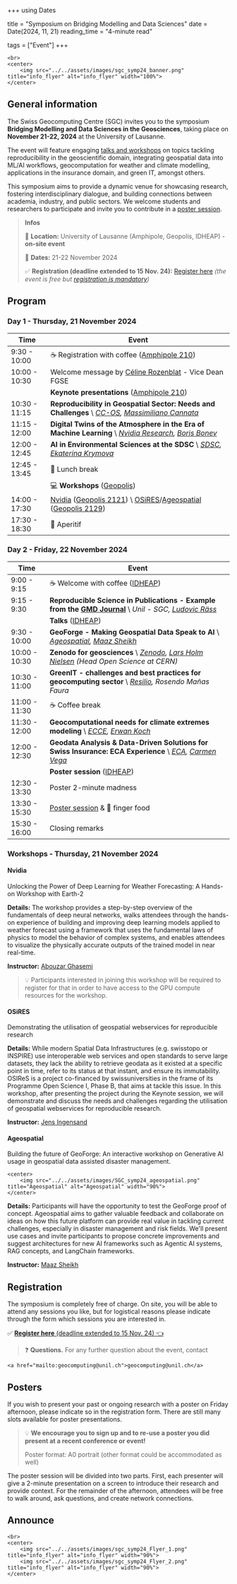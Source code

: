 +++
using Dates

title = "Symposium on Bridging Modelling and Data Sciences"
date = Date(2024, 11, 21)
reading_time = "4-minute read"

tags = ["Event"]
+++

~~~
<br>
<center>
    <img src="../../assets/images/sgc_symp24_banner.png" title="info_flyer" alt="info_flyer" width="100%">
</center>
~~~

## General information

The Swiss Geocomputing Centre (SGC) invites you to the symposium **Bridging Modelling and Data Sciences in the Geosciences**, taking place on **November 21-22, 2024** at the University of Lausanne.

The event will feature engaging [talks and workshops](#program) on topics tackling reproducibility in the geoscientific domain, integrating geospatial data into ML/AI workflows, geocomputation for weather and climate modelling, applications in the insurance domain, and green IT, amongst others.

This symposium aims to provide a dynamic venue for showcasing research, fostering interdisciplinary dialogue, and building connections between academia, industry, and public sectors. We welcome students and researchers to participate and invite you to contribute in a [poster session](#posters).

> **Infos**
>
> :mag_right: **Location:** University of Lausanne (Amphipole, Geopolis, IDHEAP) - **on-site event**
>
> 📅 **Dates:** 21-22 November 2024
>
> ✅ **Registration (deadline extended to 15 Nov. 24):** [Register here](#registration) _(the event is free but [registration is mandatory](#registration))_


## Program

### Day 1 - Thursday, 21 November 2024

| **Time**         | **Event**                                                 |
| ---------------- | --------------------------------------------------------- |
| 9:30 - 10:00     | :coffee: Registration with coffee ([Amphipole 210](https://planete.unil.ch/?local=POL-210))         |
| 10:00 - 10:30    | Welcome message by [Céline Rozenblat](https://applicationspub.unil.ch/interpub/noauth/php/Un/UnPers.php?PerNum=1048878&LanCode=37) - Vice Dean FGSE |
|                  |  **Keynote presentations** ([Amphipole 210](https://planete.unil.ch/?local=POL-210)) |
| 10:30 - 11:15    | **Reproducibility in Geospatial Sector: Needs and Challenges** \\ _[CC-OS](https://www.supsi.ch/en/cc-os), [Massimiliano Cannata](https://www.supsi.ch/massimiliano-cannata)_ |
| 11:15 - 12:00    | **Digital Twins of the Atmosphere in the Era of Machine Learning** \\ _[Nvidia Research](https://www.nvidia.com/en-us/), [Boris Bonev](https://research.nvidia.com/person/boris-bonev)_ |
| 12:00 - 12:45    | **AI in Environmental Sciences at the SDSC** \\ _[SDSC](https://www.datascience.ch/), [Ekaterina Krymova](https://www.datascience.ch/people/ekaterina-krymova)_ |
| 12:45 - 13:45    | :spaghetti: Lunch break                                      |
|                  | :computer: **Workshops** ([Geopolis](https://planete.unil.ch/?batiment=GEO)) |
| 14:00 - 17:30    | [Nvidia](#nvidia) ([Geopolis 2121](https://planete.unil.ch/?local=GEO-2121)) \\ [OSiRES](#osires)/[Ageospatial](#ageospatial) ([Geopolis 2129](https://planete.unil.ch/?local=GEO-2129)) |
| 17:30 - 18:30    | :beer: Aperitif                                          |


### Day 2 - Friday, 22 November 2024

| **Time**         | **Event**                                                 |
| ---------------- | --------------------------------------------------------- |
| 9:00 - 9:15      | :coffee: Welcome with coffee  ([IDHEAP](https://planete.unil.ch/?batiment=IDP))                    |
| 9:15 - 9:30      | **Reproducible Science in Publications - Example from the [GMD Journal](https://www.geoscientific-model-development.net/)** \\ _Unil - SGC, [Ludovic Räss](https://github.com/luraess)_ |
|                  |  **Talks** ([IDHEAP](https://planete.unil.ch/?batiment=IDP)) |
| 9:30 - 10:00     | **GeoForge - Making Geospatial Data Speak to AI** \\ _[Ageospatial](https://www.ageospatial.com/), [Maaz Sheikh](https://www.linkedin.com/in/maaz-sheikh99/)_ |
| 10:00 - 10:30    | **Zenodo for geosciences** \\ _[Zenodo](https://zenodo.org/), [Lars Holm Nielsen](https://sparks.cern/nielsen-lars) (Head Open Science at CERN)_ |
| 10:30 - 11:00    | **GreenIT - challenges and best practices for geocomputing sector** \\ _[Resilio](https://www.resilio.com/), Rosendo Mañas Faura_ |
| 11:00 - 11:30    | :coffee: Coffee break                                     |
| 11:30 - 12:00    | **Geocomputational needs for climate extremes modeling** \\ _[ECCE](https://applicationspub.unil.ch/interpub/noauth/php/Un/UnUnite.php?UnId=394&LanCode=8), [Erwan Koch](https://applicationspub.unil.ch/interpub/noauth/php/Un/UnPers.php?PerNum=1263941&LanCode=8)_ |
| 12:00 - 12:30    | **Geodata Analysis & Data-Driven Solutions for Swiss Insurance: ECA Experience** \\ _[ECA](https://www.eca-vaud.ch/), [Carmen Vega](https://ch.linkedin.com/in/carmen-vega-orozco-a681b424)_ |
|                  | **Poster session** ([IDHEAP](https://planete.unil.ch/?batiment=IDP)) |
| 12:30 - 13:30    | Poster 2-minute madness                                   |
| 13:30 - 15:30    | [Poster session](#posters) & :hamburger: finger food                  |
| 15:30 - 16:00    | Closing remarks                                           |

### Workshops - Thursday, 21 November 2024

#### Nvidia
Unlocking the Power of Deep Learning for Weather Forecasting: A Hands-on Workshop with Earth-2

**Details:** The workshop provides a step-by-step overview of the fundamentals of deep neural networks, walks attendees through the hands-on experience of building and improving deep learning models applied to weather forecast using a framework that uses the fundamental laws of physics to model the behavior of complex systems, and enables attendees to visualize the physically accurate outputs of the trained model in near real-time.

**Instructor:** [Abouzar Ghasemi](https://www.linkedin.com/in/abouzar-ghasemi-a204013b/)

> :bulb: Participants interested in joining this workshop will be required to register for that in order to have access to the GPU compute resources for the workshop.

#### OSiRES
Demonstrating the utilisation of geospatial webservices for reproducible research

**Details:** While modern Spatial Data Infrastructures (e.g. swisstopo or INSPIRE) use interoperable web services and open standards to serve large datasets, they lack the ability to retrieve geodata as it existed at a specific point in time, refer to its status at that instant, and ensure its immutability.
OSIReS is a project co-financed by swissuniversities in the frame of its Programme Open Science I, Phase B, that aims at tackle this issue. In this
workshop, after presenting the project during the Keynote session, we will demonstrate and discuss the needs and challenges regarding the utilisation of geospatial webservices for reproducible research.

**Instructor:** [Jens Ingensand](https://people.hes-so.ch/de/profile/2912116448-jens-ingensand)

#### Ageospatial
Building the future of GeoForge: An interactive workshop on Generative AI usage in geospatial data assisted disaster management.

~~~
<center>
    <img src="../../assets/images/SGC_symp24_ageospatial.png" title="Ageospatial" alt="Ageospatial" width="90%">
</center>
~~~

**Details:** Participants will have the opportunity to test the GeoForge proof of concept. Ageospatial aims to gather valuable feedback and collaborate on ideas on how this future platform can provide real value in tackling current challenges, especially in disaster management and risk fields. We'll present use cases and invite participants to propose concrete improvements and suggest architectures for new AI frameworks such as Agentic AI systems, RAG concepts, and LangChain frameworks.

**Instructor:** [Maaz Sheikh](https://www.linkedin.com/in/maaz-sheikh99/)

## Registration

The symposium is completely free of charge. On site, you will be able to attend any sessions
you like, but for logistical reasons please indicate through the form which sessions you are interested in.


✅ [**Register here** (deadline extended to 15 Nov. 24) :point_left:](https://events.unil.ch/register/377)

> :question: **Questions.** For any further question about the event, contact
~~~
<a href="mailto:geocomputing@unil.ch">geocomputing@unil.ch</a>
~~~

## Posters

If you wish to present your past or ongoing research with a poster on Friday afternoon, please indicate so in the registration form. There are still many slots available for poster presentations.

> :bulb: **We encourage you to sign up and to re-use a poster you did present at a recent conference or event!**
>
> Poster format: A0 portrait (other format could be accommodated as well)

The poster session will be divided into two parts. First, each presenter will give a 2-minute presentation on a screen to introduce their research and provide context. For the remainder of the afternoon, attendees will be free to walk around, ask questions, and create network connections.

## Announce

~~~
<br>
<center>
    <img src="../../assets/images/sgc_symp24_Flyer_1.png" title="info_flyer" alt="info_flyer" width="90%">
    <img src="../../assets/images/sgc_symp24_Flyer_2.png" title="info_flyer" alt="info_flyer" width="90%">
</center>
~~~
